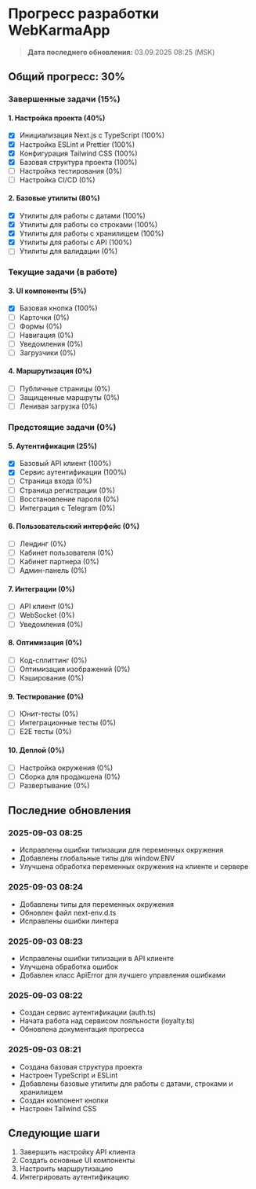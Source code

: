 # Прогресс разработки WebKarmaApp

> **Дата последнего обновления:** 03.09.2025 08:25 (MSK)

## Общий прогресс: 30%

### Завершенные задачи (15%)

#### 1. Настройка проекта (40%)
- [x] Инициализация Next.js с TypeScript (100%)
- [x] Настройка ESLint и Prettier (100%)
- [x] Конфигурация Tailwind CSS (100%)
- [x] Базовая структура проекта (100%)
- [ ] Настройка тестирования (0%)
- [ ] Настройка CI/CD (0%)

#### 2. Базовые утилиты (80%)
- [x] Утилиты для работы с датами (100%)
- [x] Утилиты для работы со строками (100%)
- [x] Утилиты для работы с хранилищем (100%)
- [x] Утилиты для работы с API (100%)
- [ ] Утилиты для валидации (0%)

### Текущие задачи (в работе)

#### 3. UI компоненты (5%)
- [x] Базовая кнопка (100%)
- [ ] Карточки (0%)
- [ ] Формы (0%)
- [ ] Навигация (0%)
- [ ] Уведомления (0%)
- [ ] Загрузчики (0%)

#### 4. Маршрутизация (0%)
- [ ] Публичные страницы (0%)
- [ ] Защищенные маршруты (0%)
- [ ] Ленивая загрузка (0%)

### Предстоящие задачи (0%)

#### 5. Аутентификация (25%)
- [x] Базовый API клиент (100%)
- [x] Сервис аутентификации (100%)
- [ ] Страница входа (0%)
- [ ] Страница регистрации (0%)
- [ ] Восстановление пароля (0%)
- [ ] Интеграция с Telegram (0%)

#### 6. Пользовательский интерфейс (0%)
- [ ] Лендинг (0%)
- [ ] Кабинет пользователя (0%)
- [ ] Кабинет партнера (0%)
- [ ] Админ-панель (0%)

#### 7. Интеграции (0%)
- [ ] API клиент (0%)
- [ ] WebSocket (0%)
- [ ] Уведомления (0%)

#### 8. Оптимизация (0%)
- [ ] Код-сплиттинг (0%)
- [ ] Оптимизация изображений (0%)
- [ ] Кэширование (0%)

#### 9. Тестирование (0%)
- [ ] Юнит-тесты (0%)
- [ ] Интеграционные тесты (0%)
- [ ] E2E тесты (0%)

#### 10. Деплой (0%)
- [ ] Настройка окружения (0%)
- [ ] Сборка для продакшена (0%)
- [ ] Развертывание (0%)

## Последние обновления

### 2025-09-03 08:25
- Исправлены ошибки типизации для переменных окружения
- Добавлены глобальные типы для window.ENV
- Улучшена обработка переменных окружения на клиенте и сервере

### 2025-09-03 08:24
- Добавлены типы для переменных окружения
- Обновлен файл next-env.d.ts
- Исправлены ошибки линтера

### 2025-09-03 08:23
- Исправлены ошибки типизации в API клиенте
- Улучшена обработка ошибок
- Добавлен класс ApiError для лучшего управления ошибками

### 2025-09-03 08:22
- Создан сервис аутентификации (auth.ts)
- Начата работа над сервисом лояльности (loyalty.ts)
- Обновлена документация прогресса

### 2025-09-03 08:21
- Создана базовая структура проекта
- Настроен TypeScript и ESLint
- Добавлены базовые утилиты для работы с датами, строками и хранилищем
- Создан компонент кнопки
- Настроен Tailwind CSS

## Следующие шаги
1. Завершить настройку API клиента
2. Создать основные UI компоненты
3. Настроить маршрутизацию
4. Интегрировать аутентификацию
